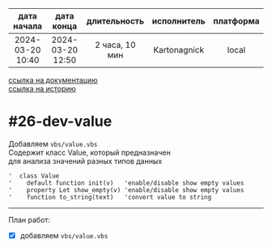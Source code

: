 |   дата начала    |    дата конца    |  длительность  | исполнитель  | платформа |
|:----------------:|:----------------:|:--------------:|:------------:|:---------:|
| 2024-03-20 10:40 | 2024-03-20 12:50 | 2 часа, 10 мин | Kartonagnick |   local   |

[ссылка на документацию](../docs.md)  
[ссылка на историю](../history.md#-v026-dev)  

#26-dev-value
=============
Добавляем `vbs/value.vbs`  
Содержит класс Value, который предназначен  
для анализа значений разных типов данных  

```vbs
'  class Value
'    default function init(v)   'enable/disable show empty values
'    property Let show_empty(v) 'enable/disable show empty values
'    function to_string(text)   'convert value to string
```

--------------------------------------------------------------------------------

План работ:  
  - [x] добавляем `vbs/value.vbs`  

